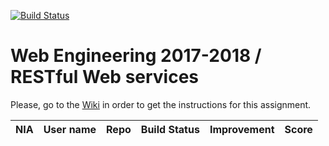 [![Build Status](https://travis-ci.org/UNIZAR-30246-WebEngineering/lab3-restful-ws.svg?branch=master)](https://travis-ci.org/UNIZAR-30246-WebEngineering/lab3-restful-ws)
# Web Engineering 2017-2018 / RESTful Web services
Please, go to the [Wiki](https://github.com/UNIZAR-30246-WebEngineering/lab3-restful-ws/wiki) in order to get the instructions for this assignment.

NIA    | User name | Repo | Build Status | Improvement | Score
-------|-----------|------|--------------|-------------|--------

